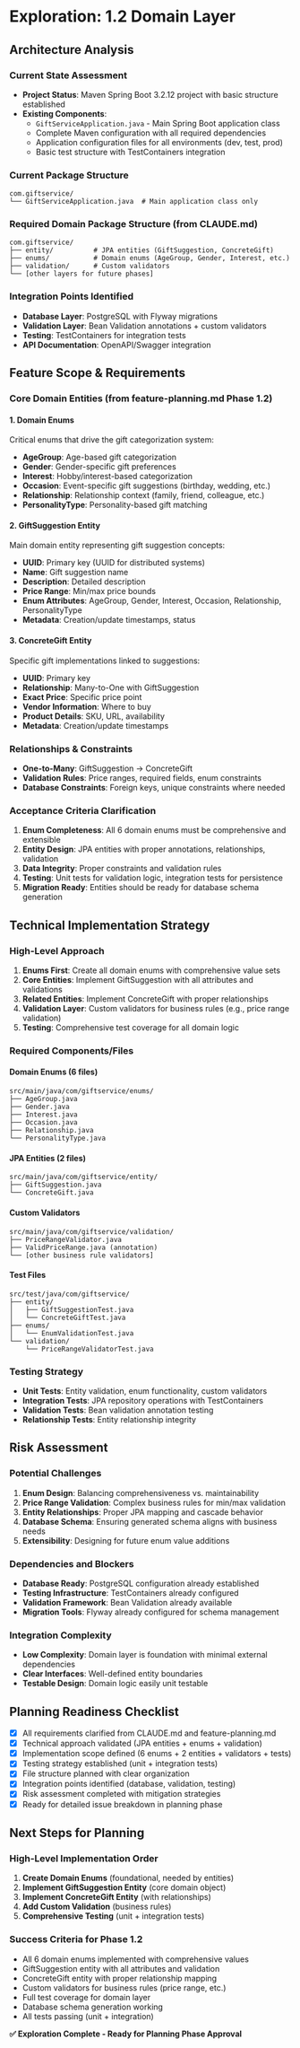 # Exploration: 1.2 Domain Layer

## Architecture Analysis

### Current State Assessment
- **Project Status**: Maven Spring Boot 3.2.12 project with basic structure established
- **Existing Components**: 
  - `GiftServiceApplication.java` - Main Spring Boot application class
  - Complete Maven configuration with all required dependencies
  - Application configuration files for all environments (dev, test, prod)
  - Basic test structure with TestContainers integration

### Current Package Structure
```
com.giftservice/
└── GiftServiceApplication.java  # Main application class only
```

### Required Domain Package Structure (from CLAUDE.md)
```
com.giftservice/
├── entity/          # JPA entities (GiftSuggestion, ConcreteGift) 
├── enums/           # Domain enums (AgeGroup, Gender, Interest, etc.)
├── validation/      # Custom validators
└── [other layers for future phases]
```

### Integration Points Identified
- **Database Layer**: PostgreSQL with Flyway migrations
- **Validation Layer**: Bean Validation annotations + custom validators
- **Testing**: TestContainers for integration tests
- **API Documentation**: OpenAPI/Swagger integration

## Feature Scope & Requirements

### Core Domain Entities (from feature-planning.md Phase 1.2)

#### 1. Domain Enums
Critical enums that drive the gift categorization system:
- **AgeGroup**: Age-based gift categorization
- **Gender**: Gender-specific gift preferences  
- **Interest**: Hobby/interest-based categorization
- **Occasion**: Event-specific gift suggestions (birthday, wedding, etc.)
- **Relationship**: Relationship context (family, friend, colleague, etc.)
- **PersonalityType**: Personality-based gift matching

#### 2. GiftSuggestion Entity
Main domain entity representing gift suggestion concepts:
- **UUID**: Primary key (UUID for distributed systems)
- **Name**: Gift suggestion name
- **Description**: Detailed description
- **Price Range**: Min/max price bounds
- **Enum Attributes**: AgeGroup, Gender, Interest, Occasion, Relationship, PersonalityType
- **Metadata**: Creation/update timestamps, status

#### 3. ConcreteGift Entity  
Specific gift implementations linked to suggestions:
- **UUID**: Primary key
- **Relationship**: Many-to-One with GiftSuggestion
- **Exact Price**: Specific price point
- **Vendor Information**: Where to buy
- **Product Details**: SKU, URL, availability
- **Metadata**: Creation/update timestamps

### Relationships & Constraints
- **One-to-Many**: GiftSuggestion → ConcreteGift
- **Validation Rules**: Price ranges, required fields, enum constraints
- **Database Constraints**: Foreign keys, unique constraints where needed

### Acceptance Criteria Clarification
1. **Enum Completeness**: All 6 domain enums must be comprehensive and extensible
2. **Entity Design**: JPA entities with proper annotations, relationships, validation
3. **Data Integrity**: Proper constraints and validation rules
4. **Testing**: Unit tests for validation logic, integration tests for persistence
5. **Migration Ready**: Entities should be ready for database schema generation

## Technical Implementation Strategy

### High-Level Approach
1. **Enums First**: Create all domain enums with comprehensive value sets
2. **Core Entities**: Implement GiftSuggestion with all attributes and validations
3. **Related Entities**: Implement ConcreteGift with proper relationships
4. **Validation Layer**: Custom validators for business rules (e.g., price range validation)
5. **Testing**: Comprehensive test coverage for all domain logic

### Required Components/Files

#### Domain Enums (6 files)
```
src/main/java/com/giftservice/enums/
├── AgeGroup.java
├── Gender.java  
├── Interest.java
├── Occasion.java
├── Relationship.java
└── PersonalityType.java
```

#### JPA Entities (2 files)
```
src/main/java/com/giftservice/entity/
├── GiftSuggestion.java
└── ConcreteGift.java
```

#### Custom Validators
```
src/main/java/com/giftservice/validation/
├── PriceRangeValidator.java
├── ValidPriceRange.java (annotation)
└── [other business rule validators]
```

#### Test Files
```
src/test/java/com/giftservice/
├── entity/
│   ├── GiftSuggestionTest.java
│   └── ConcreteGiftTest.java
├── enums/
│   └── EnumValidationTest.java
└── validation/
    └── PriceRangeValidatorTest.java
```

### Testing Strategy
- **Unit Tests**: Entity validation, enum functionality, custom validators
- **Integration Tests**: JPA repository operations with TestContainers
- **Validation Tests**: Bean validation annotation testing
- **Relationship Tests**: Entity relationship integrity

## Risk Assessment

### Potential Challenges
1. **Enum Design**: Balancing comprehensiveness vs. maintainability
2. **Price Range Validation**: Complex business rules for min/max validation
3. **Entity Relationships**: Proper JPA mapping and cascade behavior
4. **Database Schema**: Ensuring generated schema aligns with business needs
5. **Extensibility**: Designing for future enum value additions

### Dependencies and Blockers
- **Database Ready**: PostgreSQL configuration already established
- **Testing Infrastructure**: TestContainers already configured
- **Validation Framework**: Bean Validation already available
- **Migration Tools**: Flyway already configured for schema management

### Integration Complexity
- **Low Complexity**: Domain layer is foundation with minimal external dependencies
- **Clear Interfaces**: Well-defined entity boundaries
- **Testable Design**: Domain logic easily unit testable

## Planning Readiness Checklist

- [x] All requirements clarified from CLAUDE.md and feature-planning.md
- [x] Technical approach validated (JPA entities + enums + validation)
- [x] Implementation scope defined (6 enums + 2 entities + validators + tests)
- [x] Testing strategy established (unit + integration tests)
- [x] File structure planned with clear organization
- [x] Integration points identified (database, validation, testing)
- [x] Risk assessment completed with mitigation strategies
- [x] Ready for detailed issue breakdown in planning phase

## Next Steps for Planning

### High-Level Implementation Order
1. **Create Domain Enums** (foundational, needed by entities)
2. **Implement GiftSuggestion Entity** (core domain object)
3. **Implement ConcreteGift Entity** (with relationships)
4. **Add Custom Validation** (business rules)
5. **Comprehensive Testing** (unit + integration tests)

### Success Criteria for Phase 1.2
- All 6 domain enums implemented with comprehensive values
- GiftSuggestion entity with all attributes and validation
- ConcreteGift entity with proper relationship mapping
- Custom validators for business rules (price range, etc.)
- Full test coverage for domain layer
- Database schema generation working
- All tests passing (unit + integration)

**✅ Exploration Complete - Ready for Planning Phase Approval**